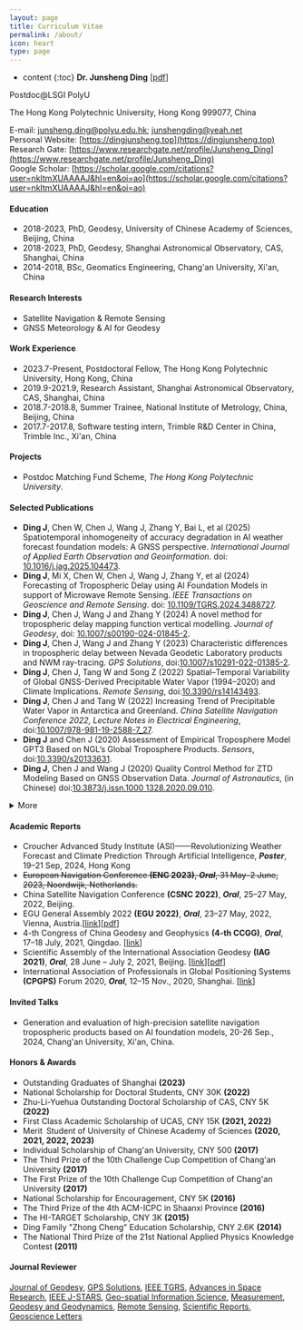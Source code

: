 ```yaml
---
layout: page
title: Curriculum Vitae
permalink: /about/
icon: heart
type: page
---
```

* content
{:toc}
**Dr. Junsheng Ding** [[pdf](https://github.com/Sardingfish/Sardingfish.github.io/blob/master/page/CV_DingJS.pdf)]

Postdoc@LSGI PolyU

The Hong Kong Polytechnic University, Hong Kong 999077, China

E-mail: junsheng.ding@polyu.edu.hk; junshengding@yeah.net  
Personal Website: [https://dingjunsheng.top](https://dingjunsheng.top)  
Research Gate: [https://www.researchgate.net/profile/Junsheng_Ding](https://www.researchgate.net/profile/Junsheng_Ding)  
Google Scholar: [https://scholar.google.com/citations?user=nkItmXUAAAAJ&hl=en&oi=ao](https://scholar.google.com/citations?user=nkItmXUAAAAJ&hl=en&oi=ao)

#### **Education**
- 2018-2023, PhD, Geodesy, University of Chinese Academy of Sciences, Beijing, China
- 2018-2023, PhD, Geodesy, Shanghai Astronomical Observatory, CAS, Shanghai, China
- 2014-2018, BSc, Geomatics Engineering, Chang'an University, Xi'an, China

#### **Research Interests**
- Satellite Navigation & Remote Sensing
- GNSS Meteorology & AI for Geodesy

#### **Work Experience**
- 2023.7-Present, Postdoctoral Fellow, The Hong Kong Polytechnic University, Hong Kong, China
- 2019.9-2021.9, Research Assistant, Shanghai Astronomical Observatory, CAS, Shanghai, China
- 2018.7-2018.8, Summer Trainee, National Institute of Metrology, China, Beijing, China
- 2017.7-2017.8, Software testing intern, Trimble R&D Center in China, Trimble Inc., Xi'an, China

#### **Projects**

- Postdoc Matching Fund Scheme, *The Hong Kong Polytechnic University*.

#### **Selected Publications**

- **Ding J**, Chen W, Chen J, Wang J, Zhang Y, Bai L, et al (2025) Spatiotemporal inhomogeneity of accuracy degradation in AI weather forecast foundation models: A GNSS perspective. *International Journal of Applied Earth Observation and Geoinformation*. doi: [10.1016/j.jag.2025.104473](https://doi.org/10.1016/j.jag.2025.104473).
- **Ding J**, Mi X, Chen W, Chen J, Wang J, Zhang Y, et al (2024) Forecasting of Tropospheric Delay using AI Foundation Models in support of Microwave Remote Sensing. *IEEE Transactions on Geoscience and Remote Sensing*. doi: [10.1109/TGRS.2024.3488727](https://doi.org/10.1109/TGRS.2024.3488727).
- **Ding J**, Chen J, Wang J and Zhang Y (2024) A novel method for tropospheric delay mapping function vertical modelling. *Journal of Geodesy*, doi: [10.1007/s00190-024-01845-2](https://doi.org/10.1007/s00190-024-01845-2).
- **Ding J**, Chen J, Wang J and Zhang Y (2023) Characteristic differences in tropospheric delay between Nevada Geodetic Laboratory products and NWM ray-tracing. *GPS Solutions*, doi:[10.1007/s10291-022-01385-2](https://link.springer.com/article/10.1007/s10291-022-01385-2).
- **Ding J**, Chen J, Tang W and Song Z (2022) Spatial–Temporal Variability of Global GNSS-Derived Precipitable Water Vapor (1994–2020) and Climate Implications. *Remote Sensing*, doi:[10.3390/rs14143493](https://www.mdpi.com/2072-4292/14/14/3493/htm).
- <b>Ding J</b>, Chen J and Tang W (2022) Increasing Trend of Precipitable Water Vapor in Antarctica and Greenland. *China Satellite Navigation Conference 2022, Lecture Notes in Electrical Engineering*, doi:<a href="http://dx.doi.org/10.1007/978-981-19-2588-7_27" target="_blank">10.1007/978-981-19-2588-7_27</a>.
- **Ding J** and Chen J (2020) Assessment of Empirical Troposphere Model GPT3 Based on NGL’s Global Troposphere Products. *Sensors*, doi:[10.3390/s20133631](https://www.mdpi.com/1424-8220/20/13/3631).
- **Ding J**, Chen J and Wang J (2020) Quality Control Method for ZTD Modeling Based on GNSS Observation Data. *Journal of Astronautics*, (in Chinese) doi:<a href="http://www.yhxb.org.cn/CN/10.3873/j.issn.1000-1328.2020.09.010" target="_blank">10.3873/j.issn.1000 1328.2020.09.010</a>.

<details> <summary>More</summary>
<ul>
    <li>Deng Y, Chen W, <b>Ding J</b>, El-Mowaf A, et al. (2025) Improving GNSS precise point positioning with tropospheric constraints from data-driven numerical weather prediction model. <i>Geo-spatial Information Science</i>, doi:<a href="https://doi.org/10.1080/10095020.2025.2513650" target="_blank">10.1080/10095020.2025.2513650</a>. </li>
    <li>Chen J, Song Z, Zhang Y, <b>Ding J</b>, et al. (2025) Clock systematic jump estimation and URA refinement of BDS-3 B2b real-time precise point positioning service. <i>GPS Solutions</i>, doi:<a href="https://doi.org/10.1007/s10291-025-01835-7" target="_blank">10.1007/s10291-025-01835-7</a>. </li>
    <li>Bai Q, Kong Q, Mi X, Chen W, <b>Ding J</b>, et al. (2025) Evaluation and analysis of the precipitable water vapor in Inner Mongolia of China. <i> Earth Planets Space</i>, doi:<a href="https://doi.org/10.1186/s40623-025-02157-1" target="_blank">10.1186/s40623-025-02157-1</a>. </li>
    <li>Tang W, Chen J, Zhang Y, <b>Ding J</b> (2024) Analysis of GNSS/Pseudolite Integrated Positioning Accuracy in Urban Canyon Environment. <i>2024 14th International Conference on Indoor Positioning and Indoor Navigation (IPIN)</i>, doi:<a href="https://doi.org/10.1109/IPIN62893.2024.10786141" target="_blank">10.1109/IPIN62893.2024.10786141</a>. </li>
    <li><b>Ding J</b> (2024) Research on GNSS tropospheric delay modeling and spatial-temporal characteristics analysis of bias. <i>Acta Geodaetica et Cartographica Sinica</i>, (Abstract of PhD thesis, in Chinese) doi:<a href="http://xb.chinasmp.com/CN/10.11947/j.AGCS.2024.20230177" target="_blank">10.11947/j.AGCS.2024.20230177</a>. </li>
    <li>Tang W, Chen J, Zhang Y, <b>Ding J</b> and Song Z (2024) Refined Troposphere Delay Models by NWM Ray-tracing for Pseudolite Positioning System and Their Performance Assessment. <i>Advances in Space Research</i>, doi:<a href="https://doi.org/10.1016/j.asr.2024.02.034" target="_blank">10.1016/j.asr.2024.02.034</a>. </li>
    <li>Song Z, Chen J, Zhang Y, Yu C and <b>Ding J</b> (2023) Real-time Multi-GNSS Precise Point Positioning with Ambiguity Resolution Based on the BDS-3 Global Short-message Communication Function. <i>GPS Solutions</i>,  doi:<a href="https://link.springer.com/article/10.1007/s10291-023-01477-7" target="_blank">10.1007/s10291-023-01477-7</a>. </li>
    <li>Cui J, Chen J, Wang B, Yu C, <b>Ding J</b> and Wang R (2022) Characteristic Analysis of Satellite DCB Products Provided by CAS and DLR. <i>Progress in Astronomy</i>, (in Chinese) doi:<a href="http://center.shao.ac.cn/twxjz/abstract/2022/20220308.pdf" target="_blank">10.3969/j.issn.1000-8349.2022.03.01</a>. </li>
    <li>Chen J, Zhang Y, Yu C and <b>Ding J</b> (2022) Processing Algorithms and Performance Evaluation of BDS RDSS Location Reporting Service. <i>Acta Geodaetica et Cartographica Sinica</i>, (in Chinese) doi:<a href="http://xb.sinomaps.com/CN/10.11947/j.AGCS.2022.20220024" target="_blank">10.11947/j.AGCS.2022.20220024</a>. </li>
    <li>Tang W, Chen J, Yu C, <b>Ding J</b> and Wang R (2021) A New Ground-based Pseudolite System Deployment Algorithm Based on MOPSO. <i>Sensors</i>, doi:<a href="https://www.mdpi.com/1424-8220/21/16/5364" target="_blank">10.3390/s21165364</a>. </li>
    <li><b>Ding J</b> and Chen J (2021) Accuracy Variability of GNSS PWV in the Range of Small and Medium Scale Areas. <i>China Satellite Navigation Conference, CSNC 2021</i>, doi:<a href="https://kns.cnki.net/kcms/detail/detail.aspx?dbcode=CPFD&dbname=CPFDTEMP&filename=WXDH202105001003&v=dT%25mmd2Fa%25mmd2F9hFJSEf0ab7zHb6xI4R4joiAEOerCFtZOWXnGwmaTEorOUXeytcIdnrw2Kuh68fC%25mmd2BcNcmc%3d" target="_blank">10.26914/c.cnkihy.2021.002146</a></li>
    <li>Chen Q, Chen J, Yu C, Zhang Y and <b>Ding J</b> (2020) Comparison of BDS Station Clock Short-term Prediction Models and their Applications in Precise Orbit Determination. <i>Chinese Astronomy and Astrophysics</i>, doi:<a href="https://www.sciencedirect.com/science/article/pii/S0275106220300357" target="_blank">10.1016/j.chinastron.2020.05.008</a>. </li>
    <li>Chen J, Wang J, Wang A, <b>Ding J</b> and Zhang Y (2020) SHAtropE—A Regional Gridded ZTD Model for China and the Surrounding Areas. <i>Remote Sensing</i>, doi:<a href="https://www.mdpi.com/2072-4292/12/1/165" target="_blank">10.3390/rs12010165</a>. </li>
</ul>
</details>

#### **Academic Reports**

<!-- 
- **Ding J**, Chen J, Wang J and Zhang Y (2023) _Characteristic differences in tropospheric delay between NGL products and NWM ray-tracing, Speaker,_ **European Navigation Conference (ENC 2023)**, Session S02–Position determination, held on 31 May–2 June, 2023 in Noordwijk, Netherlands.
- **Ding J**, Chen J and Tang W (2022) _Increasing Trend of Precipitable Water Vapor in Antarctica and Greenland, Speaker,_ **China Satellite Navigation Conference (CSNC 2022)**, Session S01–Industry Applications of Satellite Navigation, held on 25–27 May, 2022 in Beijing, China.
- **Ding J**, Chen J and Tang W (2022) *Increasing Trend of Precipitable Water Vapor in Antarctica and Greenland, Speaker,* **EGU General Assembly 2022**, Session G5.2 – Atmospheric and Environmental Monitoring with Space-Geodetic Techniques and Contributions to Extreme Weather Studies, held on 23–27 May, 2022 in Vienna, Austria.[[link](https://meetingorganizer.copernicus.org/EGU22/session/42843#Presentations)][[pdf](https://www.researchgate.net/publication/367041037_Increasing_trend_of_Precipitable_Water_Vapor_in_Antarctica_and_Greenland)]
- **Ding J** and Chen J (2021) *Global GNSS PWV Accuracy Assessment and Spatio-temporal Characteristics Analysis (1994-2020), Speaker,* **4-th  Congress of China Geodesy and Geophysics (4-th CCGG)**, CNC-IAMAS, M01: Atmospheric Sounding and Remote Sensing, held on July 17-18, 2021 in Qingdao, China. [[link](http://ddl.escience.cn/f/VWbR)]
- **Ding J** and Chen J (2021) *Long-period Accuracy Evaluation and Spatial-temporal Characterization Analysis of Global GNSS-derived PWV, Speaker,* **Scientific Assembly of the International Association Geodesy (IAG2021)**, Session 5.5: Assimilation of Geodetic Observations in the Modelling of the Atmosphere, Cryosphere and Hydrosphere (Joint ICCC),  held on June 28 - July 2, 2021 in Beijing, China. [[link](https://www.iag2021.com/en/web/program/1646)][[pdf](https://www.researchgate.net/publication/367041555_Long-period_Accuracy_Evaluation_and_Spatial-_temporal_Characterization_Analysis_of_Global_GNSS-derived_PWV)]
- **Ding J** and Chen J (2020) *Assessment of Empirical Troposphere Model GPT3 Based on NGL’s Global Troposphere Products, Speaker,* **International Association of Professionals in Global Positioning Systems (CPGPS) Forum 2020**, Session 5: System and Design of Navigation Signal, held on Nov. 12-15 2020 in Shanghai, China. [[link](http://202.127.29.4/shao_gnss_ac/cpgps2020/program_online.html)]
-->
- Croucher Advanced Study Institute (ASI)——Revolutionizing Weather Forecast and Climate Prediction Through Artificial Intelligence, ***Poster***, 19–21 Sep, 2024, Hong Kong
- ~~European Navigation Conference **(ENC 2023)**, ***Oral***, 31 May–2 June, 2023, Noordwijk, Netherlands.~~
- China Satellite Navigation Conference **(CSNC 2022)**, ***Oral***, 25–27 May, 2022, Beijing.
- EGU General Assembly 2022 **(EGU 2022)**, ***Oral***, 23–27 May, 2022, Vienna, Austria.[[link](https://meetingorganizer.copernicus.org/EGU22/session/42843#Presentations)][[pdf](https://www.researchgate.net/publication/367041037_Increasing_trend_of_Precipitable_Water_Vapor_in_Antarctica_and_Greenland)]
- 4-th  Congress of China Geodesy and Geophysics **(4-th CCGG)**, ***Oral***, 17–18 July, 2021, Qingdao. [[link](http://ddl.escience.cn/f/VWbR)]
- Scientific Assembly of the International Association Geodesy **(IAG 2021)**, ***Oral***, 28 June – July 2, 2021, Beijing. [[link](https://www.iag2021.com/en/web/program/1646)][[pdf](https://www.researchgate.net/publication/367041555_Long-period_Accuracy_Evaluation_and_Spatial-_temporal_Characterization_Analysis_of_Global_GNSS-derived_PWV)]
- International Association of Professionals in Global Positioning Systems **(CPGPS)** Forum 2020, ***Oral***, 12–15 Nov., 2020, Shanghai. [[link](http://202.127.29.4/shao_gnss_ac/cpgps2020/program_online.html)]

#### **Invited Talks**

- Generation and evaluation of high-precision satellite navigation tropospheric products based on AI foundation models, 20-26 Sep., 2024, Chang'an University, Xi'an, China.

#### **Honors & Awards**

- Outstanding Graduates of Shanghai **(2023)**
- National Scholarship for Doctoral Students, CNY 30K **(2022)**
- Zhu-Li-Yuehua Outstanding Doctoral Scholarship of CAS, CNY 5K **(2022)**
- First Class Academic Scholarship of UCAS, CNY 15K **(2021, 2022)**
- Merit Student of University of Chinese Academy of Sciences **(2020, 2021, 2022, 2023)**
- Individual Scholarship of Chang'an University, CNY 500 **(2017)**
- The Third Prize of the 10th Challenge Cup  Competition of Chang'an University **(2017)**
- The First Prize of the 10th Challenge Cup  Competition of Chang'an University **(2017)**
- National Scholarship for Encouragement, CNY 5K **(2016)**
- The Third Prize of the 4th ACM-ICPC in Shaanxi Province **(2016)**
- The HI-TARGET Scholarship, CNY 3K **(2015)**
- Ding Family "Zhong Cheng" Education Scholarship, CNY 2.6K **(2014)**
- The National Third Prize of the 21st National Applied Physics Knowledge Contest **(2011)**

#### **Journal  Reviewer**
[Journal of Geodesy](https://link.springer.com/journal/190), [GPS Solutions](https://link.springer.com/journal/10291), [IEEE TGRS](https://ieeexplore.ieee.org/xpl/RecentIssue.jsp?punumber=36), [Advances in Space Research](https://www.sciencedirect.com/journal/advances-in-space-research), [IEEE J-STARS](https://ieeexplore.ieee.org/xpl/RecentIssue.jsp?punumber=4609443), [Geo-spatial Information Science](https://www.tandfonline.com/journals/tgsi20), [Measurement](https://www.sciencedirect.com/journal/measurement), [Geodesy and Geodynamics](https://www.sciencedirect.com/journal/geodesy-and-geodynamics), [Remote Sensing](https://www.mdpi.com/journal/remotesensing), [Scientific Reports](https://www.nature.com/srep/), [Geoscience Letters](https://geoscienceletters.springeropen.com/)
